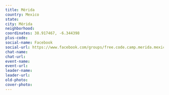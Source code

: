 ```yaml
---
title: Mérida
country: Mexico
state: 
city: Mérida
neighborhood: 
coordinates: 38.917467, -6.344398
plus-code:
social-name: Facebook
social-url: https://www.facebook.com/groups/free.code.camp.merida.mexico
chat-name:
chat-url:
event-name:
event-url:
leader-name:
leader-url:
old-photo: 
cover-photo:
---
```

